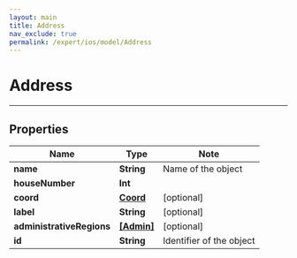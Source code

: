 ```yaml
---
layout: main
title: Address
nav_exclude: true
permalink: /expert/ios/model/Address
---
```


# Address

---

## Properties

Name | Type | Note
---- | ---- | ----
**name** | **String** | Name of the object 
**houseNumber** | **Int** | 
**coord** | [**Coord**](Coord.md) | [optional] 
**label** | **String** | [optional] 
**administrativeRegions** | [**[Admin]**](Admin.md) | [optional] 
**id** | **String** | Identifier of the object 

